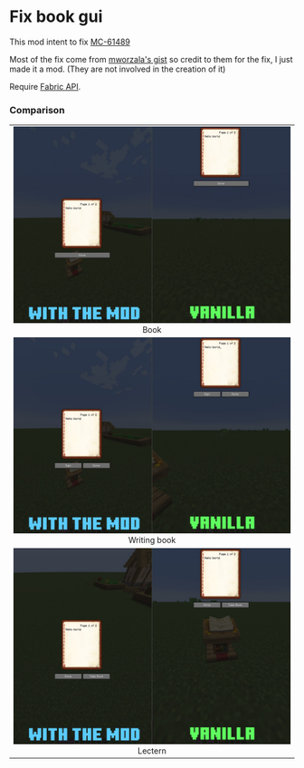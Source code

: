 # Fix book gui

This mod intent to fix [MC-61489](https://bugs.mojang.com/projects/MC/issues/MC-61489)

Most of the fix come from [mworzala's gist](https://gist.github.com/mworzala/9a8d86803784c9c81aac77d9a7f9fb2b) so credit
to them for the fix, I just made it a mod. (They are not involved in the creation of it)

Require [Fabric API](https://www.curseforge.com/minecraft/mc-mods/fabric-api).

### Comparison

<div>
    <table>
        <tr>
            <td align="middle">
            <img alt="Difference: Book" src="./img/book.jpg">
            <figcaption align="middle">Book</figcaption>
            </td>
        </tr>
        <tr>
            <td align="middle">
                <img alt="Difference: Writing book" src="./img/write.jpg">
                <figcaption align="middle">Writing book</figcaption>
            </td>
        </tr>
        <tr>
            <td align="middle">
                <img alt="Difference: Lectern" src="./img/lectern.jpg">
                <figcaption align="middle">Lectern</figcaption>
            </td>
        </tr>
    </table>
</div>


